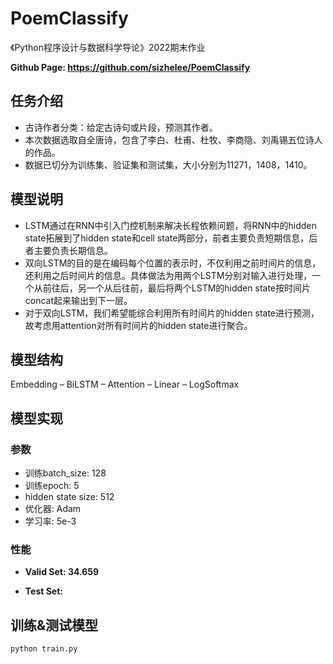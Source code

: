 # PoemClassify

《Python程序设计与数据科学导论》2022期末作业

**Github Page: <https://github.com/sizhelee/PoemClassify>**

## 任务介绍

- 古诗作者分类：给定古诗句或片段，预测其作者。
- 本次数据选取自全唐诗，包含了李白、杜甫、杜牧、李商隐、刘禹锡五位诗人的作品。
- 数据已切分为训练集、验证集和测试集，大小分别为11271，1408，1410。

## 模型说明

- LSTM通过在RNN中引入门控机制来解决长程依赖问题，将RNN中的hidden state拓展到了hidden state和cell state两部分，前者主要负责短期信息，后者主要负责长期信息。
- 双向LSTM的目的是在编码每个位置的表示时，不仅利用之前时间片的信息，还利用之后时间片的信息。具体做法为用两个LSTM分别对输入进行处理，一个从前往后，另一个从后往前，最后将两个LSTM的hidden state按时间片concat起来输出到下一层。
- 对于双向LSTM，我们希望能综合利用所有时间片的hidden state进行预测，故考虑用attention对所有时间片的hidden state进行聚合。

## 模型结构

Embedding – BiLSTM – Attention – Linear – LogSoftmax

## 模型实现

### 参数

- 训练batch_size: 128
- 训练epoch: 5
- hidden state size: 512
- 优化器: Adam
- 学习率: 5e-3

### 性能

- **Valid Set: 34.659**

- **Test Set:**

## 训练&测试模型

```bash
python train.py
```
